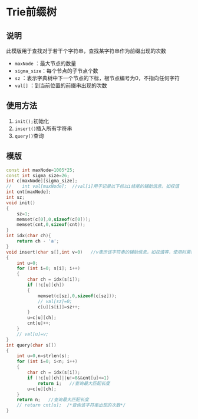 # Trie前缀树
## 说明
此模版用于查找对于若干个字符串，查找某字符串作为前缀出现的次数

* `maxNode` ：最大节点的数量
* `sigma_size`：每个节点的子节点个数
* `sz` ：表示字典树中下一个节点的下标，根节点编号为0，不指向任何字符
* `val[]` ：到当前位置的前缀串出现的次数

## 使用方法
1. `init();`初始化
2. `insert()`插入所有字符串
3. `query()`查询

## 模版
```C++
const int maxNode=1005*25;
const int sigma_size=26;
int c[maxNode][sigma_size];
//    int val[maxNode];  //val[i]用于记录以下标以i结尾的辅助信息，如权值
int cnt[maxNode];
int sz;
void init()
{
    sz=1;
    memset(c[0],0,sizeof(c[0]));
    memset(cnt,0,sizeof(cnt));
}
int idx(char ch){
    return ch - 'a';
}
void insert(char s[],int v=0)	//v表示该字符串的辅助信息，如权值等，使用时需要取消对应注释
{
    int u=0;
    for (int i=0; s[i]; i++)
    {
        char ch = idx(s[i]);
        if (!c[u][ch])
        {
            memset(c[sz],0,sizeof(c[sz]));
            // val[sz]=0;
            c[u][s[i]]=sz++;
        }
        u=c[u][ch];
        cnt[u]++;
    }
    // val[u]=v;
}
int query(char s[])
{
    int u=0,n=strlen(s);
    for (int i=0; i<n; i++)
    {
        char ch = idx(s[i]);
        if (!c[u][ch]||u!=0&&cnt[u]<=1)
            return i;   //查询最大匹配长度
        u=c[u][ch];
    }
    return n;   //查询最大匹配长度
    // return cnt[u];  /*查询该字符串出现的次数*/
}

```